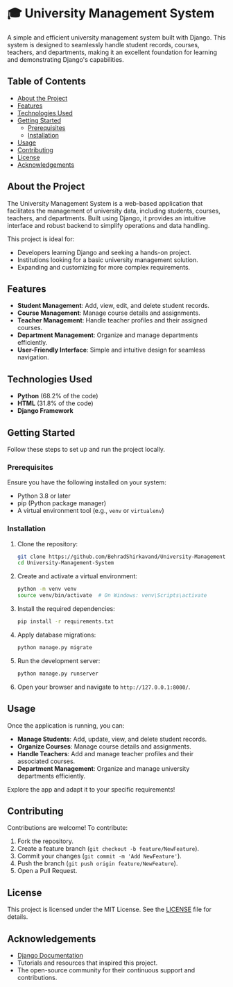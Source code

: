 # 🎓 University Management System

A simple and efficient university management system built with Django. This system is designed to seamlessly handle student records, courses, teachers, and departments, making it an excellent foundation for learning and demonstrating Django's capabilities.

## Table of Contents

- [About the Project](#about-the-project)
- [Features](#features)
- [Technologies Used](#technologies-used)
- [Getting Started](#getting-started)
  - [Prerequisites](#prerequisites)
  - [Installation](#installation)
- [Usage](#usage)
- [Contributing](#contributing)
- [License](#license)
- [Acknowledgements](#acknowledgements)

## About the Project

The University Management System is a web-based application that facilitates the management of university data, including students, courses, teachers, and departments. Built using Django, it provides an intuitive interface and robust backend to simplify operations and data handling.

This project is ideal for:

- Developers learning Django and seeking a hands-on project.
- Institutions looking for a basic university management solution.
- Expanding and customizing for more complex requirements.

## Features

- **Student Management**: Add, view, edit, and delete student records.
- **Course Management**: Manage course details and assignments.
- **Teacher Management**: Handle teacher profiles and their assigned courses.
- **Department Management**: Organize and manage departments efficiently.
- **User-Friendly Interface**: Simple and intuitive design for seamless navigation.

## Technologies Used

- **Python** (68.2% of the code)
- **HTML** (31.8% of the code)
- **Django Framework**

## Getting Started

Follow these steps to set up and run the project locally.

### Prerequisites

Ensure you have the following installed on your system:

- Python 3.8 or later
- pip (Python package manager)
- A virtual environment tool (e.g., `venv` or `virtualenv`)

### Installation

1. Clone the repository:

   ```bash
   git clone https://github.com/BehradShirkavand/University-Management-System.git
   cd University-Management-System
   ```

2. Create and activate a virtual environment:

   ```bash
   python -m venv venv
   source venv/bin/activate  # On Windows: venv\Scripts\activate
   ```

3. Install the required dependencies:

   ```bash
   pip install -r requirements.txt
   ```

4. Apply database migrations:

   ```bash
   python manage.py migrate
   ```

5. Run the development server:

   ```bash
   python manage.py runserver
   ```

6. Open your browser and navigate to `http://127.0.0.1:8000/`.

## Usage

Once the application is running, you can:

- **Manage Students**: Add, update, view, and delete student records.
- **Organize Courses**: Manage course details and assignments.
- **Handle Teachers**: Add and manage teacher profiles and their associated courses.
- **Department Management**: Organize and manage university departments efficiently.

Explore the app and adapt it to your specific requirements!

## Contributing

Contributions are welcome! To contribute:

1. Fork the repository.
2. Create a feature branch (`git checkout -b feature/NewFeature`).
3. Commit your changes (`git commit -m 'Add NewFeature'`).
4. Push the branch (`git push origin feature/NewFeature`).
5. Open a Pull Request.

## License

This project is licensed under the MIT License. See the [LICENSE](LICENSE) file for details.

## Acknowledgements

- [Django Documentation](https://docs.djangoproject.com/)
- Tutorials and resources that inspired this project.
- The open-source community for their continuous support and contributions.
